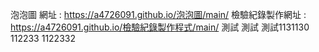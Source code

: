 泡泡圖 網址 : https://a4726091.github.io/泡泡圖/main/
檢驗紀錄製作網址 : https://a4726091.github.io/檢驗紀錄製作程式/main/
測試
測試
測試1131130
112233
1122332